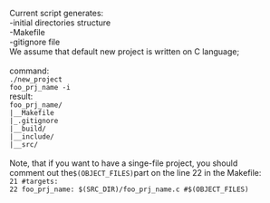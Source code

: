 Current script generates: <br>
-initial directories structure <br>
-Makefile <br>
-gitignore file <br>
We assume that default new project is written on C language; <br>
<br>command:
<br>
<code>./new_project foo_prj_name -i</code>
<br>result:
<br>
<code>foo_prj_name/</code>
<br>
<code>|__Makefile</code>
<br>
<code>|_.gitignore</code>
<br>
<code>|__build/</code>
<br>
<code>|__include/</code>
<br>
<code>|__src/</code> <br>
<br>
Note, that if you want to have a singe-file project, you should
<br>
comment out the<code>$(OBJECT_FILES)</code>part on the line 22
in the Makefile:
<br>
<code>21  #targets:</code><br>
<code>22  foo_prj_name: $(SRC_DIR)/foo_prj_name.c #$(OBJECT_FILES)
</code>
